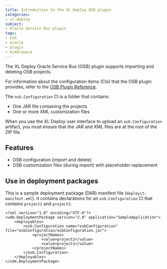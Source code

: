 ```yaml
---
title: Introduction to the XL Deploy OSB plugin
categories:
- xl-deploy
subject:
- Oracle Service Bus plugin
tags:
- osb
- oracle
- plugin
- middleware
---
```


The XL Deploy Oracle Service Bus (OSB) plugin supports importing and deleting OSB projects.

For information about the configuration items (CIs) that the OSB plugin provides, refer to the [OSB Plugin Reference](/xl-deploy/latest/osbPluginManual.html).

The `osb.Configuration` CI is a folder that contains:

* One JAR file containing the projects
* One or more XML customization files

When you use the XL Deploy user interface to upload an `osb.Configuration` artifact, you must ensure that the JAR and XML files are at the root of the ZIP file.

## Features

* OSB configuration (import and delete)
* OSB customization files (during import) with placeholder replacement

## Use in deployment packages

This is a sample deployment package (DAR) manifest file (`deployit-manifest.xml`). It contains declarations for an `osb.Configuration` CI that contains `project1` and `project2`.

    <?xml version="1.0" encoding="UTF-8"?>
    <udm.DeploymentPackage version="2.0" application="SampleApplication">
        <deployables>
            <osb.Configuration name="osbConfiguration" file="osbConfiguration/osbConfiguration.jar">
                <projectNames>
                    <value>project2</value>
                    <value>project1</value>
                </projectNames>
            </osb.Configuration>
        </deployables>
    </udm.DeploymentPackage>
